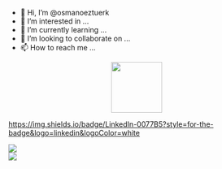 - 👋 Hi, I’m @osmanoeztuerk
- 👀 I’m interested in ...
- 🌱 I’m currently learning ...
- 💞️ I’m looking to collaborate on ...
- 📫 How to reach me ...

<!---
osmanoeztuerk/osmanoeztuerk is a ✨ special ✨ repository because its `README.md` (this file) appears on your GitHub profile.
You can click the Preview link to take a look at your changes.
--->
<div id="header" align="center">
  <img src="https://media.giphy.com/media/M9gbBd9nbDrOTu1Mqx/giphy.gif" width="100"/>
</div>

https://img.shields.io/badge/LinkedIn-0077B5?style=for-the-badge&logo=linkedin&logoColor=white

<div id="badges">
  <img src="https://img.shields.io/badge/LinkedIn-0077B5?style=for-the-badge&logo=linkedin&logoColor=white"/>
</div>
<img src="https://komarev.com/ghpvc/?username=osmanoeztuerk&style=flat-square&color=blue" alt=""/>

<div id="badges">
  <a href="[your-linkedin-URL](https://www.linkedin.com/in/osmanoztuerk/)">
    <img src="https://img.shields.io/badge/LinkedIn-0077B5?style=for-the-badge&logo=linkedin&logoColor=white"/>
  </a>
</div>
